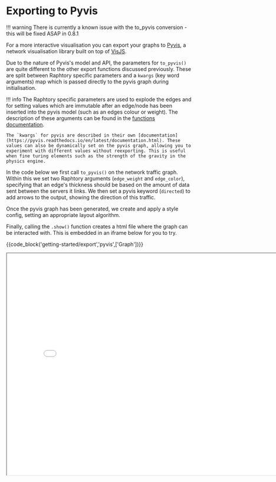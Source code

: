# Exporting to Pyvis

!!! warning
    There is currently a known issue with the to_pyvis conversion - this will be fixed ASAP in 0.8.1

For a more interactive visualisation you can export your graphs to [Pyvis](https://pyvis.readthedocs.io/en/latest/), a network visualisation library built on top of [VisJS](https://visjs.github.io/vis-network/examples/).

Due to the nature of Pyvis's model and API, the parameters for `to_pyvis()` are quite different to the other export functions discussed previously. These are split between Raphtory specific parameters and a `kwargs` (key word arguments) map which is passed directly to the pyvis graph during initialisation.

!!! info 
    The Raphtory specific parameters are used to explode the edges and for setting values which are immutable after an edge/node has been inserted into the pyvis model (such as an edges colour or weight). The description of these arguments can be found in the [functions documentation](https://docs.raphtory.com/en/master/reference/core/graph.html#raphtory.PersistentGraph.to_pyvis). 

    The `kwargs` for pyvis are described in their own [documentation](https://pyvis.readthedocs.io/en/latest/documentation.html). These values can also be dynamically set on the pyvis graph, allowing you to experiment with different values without reexporting. This is useful when fine turing elements such as the strength of the gravity in the physics engine.

In the code below we first call `to_pyvis()` on the network traffic graph. Within this we set two Raphtory arguments (`edge_weight` and `edge_color`), specifying that an edge's thickness should be based on the amount of data sent between the servers it links. We then set a pyvis keyword (`directed`) to add arrows to the output, showing the direction of this traffic.

Once the pyvis graph has been generated, we create and apply a style config, setting an appropriate layout algorithm.

Finally, calling the `.show()` function creates a html file where the graph can be interacted with. This is embedded in an iframe below for you to try.


{{code_block('getting-started/export','pyvis',['Graph'])}}
<iframe src="../nx.html" width="800" height="600"></iframe>